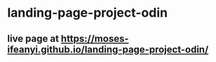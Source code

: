 # landing-page-project-odin
## live page at https://moses-ifeanyi.github.io/landing-page-project-odin/
